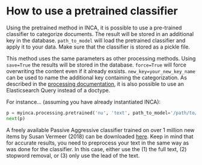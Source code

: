 
# How to use a pretrained classifier

Using the pretrained method in INCA, it is possible to use a pre-trained classifier to categorize documents. The result will be stored in an additional key in the database. `path_to_model` will load the pretrained classifier and apply it to your data. Make sure that the classifier is stored as a pickle file.

This method uses the same parameters as other processing methods. Using `save=True` the results will be stored in the database. `force=True` will force overwriting the content even if it already exsists. `new_key=your_new_key_name` can be used to name the additional key containing the categorization. As described in the [processing documentation](https://github.com/uvacw/inca/blob/development/doc/howto_process.md), it is also possible to use an Elasticsearch Query instead of a doctype. 

For instance... (assuming you have already instantiated INCA):
```python
p = myinca.processing.pretrained('nu', 'text', path_to_model='/path/to/pretrainedmodel.pkl', new_key='topic', save=True) 
next(p)
```

A freely available Passive Aggressive classifier trained on over 1 million new items by Susan Vermeer (2018) can be downloaded [here](https://figshare.com/articles/A_supervised_machine_learning_method_to_classify_Dutch-language_news_items/7314896/1). Keep in mind that for accurate results, you need to preprocess your text in the same way as was done for the classifier. In this case, either use the (1) the full text, (2) stopword removal, or (3) only use the lead of the text. 
